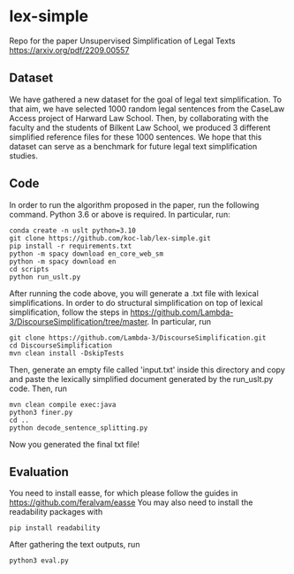 # lex-simple
Repo for the paper Unsupervised Simplification of Legal Texts https://arxiv.org/pdf/2209.00557

## Dataset
We have gathered a new dataset for the goal of legal text simplification. To that aim, we have selected 1000 random legal sentences from the CaseLaw Access project of Harward Law School. Then, by collaborating with the faculty and the students of Bilkent Law School, we produced 3 different simplified reference files for these 1000 sentences. We hope that this dataset can serve as a benchmark for future legal text simplification studies.

## Code
In order to run the algorithm proposed in the paper, run the following command. Python 3.6 or above is required. In particular, run:
```
conda create -n uslt python=3.10
git clone https://github.com/koc-lab/lex-simple.git
pip install -r requirements.txt
python -m spacy download en_core_web_sm
python -m spacy download en
cd scripts
python run_uslt.py
```

After running the code above, you will generate a .txt file with lexical simplifications. In order to do structural simplification on top of lexical simplification, follow the steps in https://github.com/Lambda-3/DiscourseSimplification/tree/master. In particular, run
```
git clone https://github.com/Lambda-3/DiscourseSimplification.git
cd DiscourseSimplification
mvn clean install -DskipTests
```
Then, generate an empty file called 'input.txt' inside this directory and copy and paste the lexically simplified document generated by the run_uslt.py code.
Then, run
```
mvn clean compile exec:java
python3 finer.py
cd ..
python decode_sentence_splitting.py
```
Now you generated the final txt file! 

## Evaluation

You need to install easse, for which please follow the guides in https://github.com/feralvam/easse
You may also need to install the readability packages with 
```
pip install readability
```

After gathering the text outputs, run 
```
python3 eval.py
```
